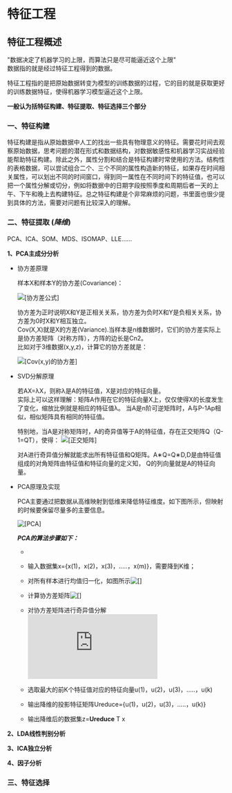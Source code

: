 # 特征工程

## 特征工程概述

"数据决定了机器学习的上限，而算法只是尽可能逼近这个上限" \
数据指的就是经过特征工程得到的数据。

特征工程指的是把原始数据转变为模型的训练数据的过程，它的目的就是获取更好的训练数据特征，使得机器学习模型逼近这个上限。

**一般认为括特征构建、特征提取、特征选择三个部分**


### 一、特征构建

特征构建是指从原始数据中人工的找出一些具有物理意义的特征。需要花时间去观察原始数据，思考问题的潜在形式和数据结构，对数据敏感性和机器学习实战经验能帮助特征构建。除此之外，属性分割和结合是特征构建时常使用的方法。结构性的表格数据，可以尝试组合二个、三个不同的属性构造新的特征，如果存在时间相关属性，可以划出不同的时间窗口，得到同一属性在不同时间下的特征值，也可以把一个属性分解或切分，例如将数据中的日期字段按照季度和周期后者一天的上午、下午和晚上去构建特征。总之特征构建是个非常麻烦的问题，书里面也很少提到具体的方法，需要对问题有比较深入的理解。

### 二、特征提取 (_降维_)
PCA、ICA、SOM、MDS、ISOMAP、LLE……

**1、PCA主成分分析**
* 协方差原理

    样本X和样本Y的协方差(Covariance)：
    
    ![[协方差公式]](https://images2017.cnblogs.com/blog/984656/201708/984656-20170830164626405-1764657020.png)        
    
    协方差为正时说明X和Y是正相关关系，协方差为负时X和Y是负相关关系，协方差为0时X和Y相互独立。\
    Cov(X,X)就是X的方差(Variance).当样本是n维数据时，它们的协方差实际上是协方差矩阵（对称方阵），方阵的边长是Cn2。\
    比如对于3维数据(x,y,z)，计算它的协方差就是：
    
    ![[Cov(x,y)的协方差]](https://images2017.cnblogs.com/blog/984656/201708/984656-20170830164644124-930328298.png)
    
* SVD分解原理
    
    若AX=λX，则称λ是A的特征值，X是对应的特征向量。\
    实际上可以这样理解：矩阵A作用在它的特征向量X上，仅仅使得X的长度发生了变化，缩放比例就是相应的特征值λ。
    当A是n阶可逆矩阵时，A与P-1Ap相似，相似矩阵具有相同的特征值。
    
    特别地，当A是对称矩阵时，A的奇异值等于A的特征值，存在正交矩阵Q（Q-1=QT），使得：
    ![[正交矩阵]](https://images2017.cnblogs.com/blog/984656/201708/984656-20170830164731343-1220904233.png)
    
    对A进行奇异值分解就能求出所有特征值和Q矩阵。A∗Q=Q∗D,D是由特征值组成的对角矩阵由特征值和特征向量的定义知，
    Q的列向量就是A的特征向量。
    
* PCA原理及实现

    PCA主要通过把数据从高维映射到低维来降低特征维度。如下图所示，但映射的时候要保留尽量多的主要信息。
    
    ![[PCA]](https://images2017.cnblogs.com/blog/984656/201708/984656-20170830165452593-348310486.png)
    
    **_PCA的算法步骤如下：_**
    
    -
    - 输入数据集x={x(1)，x(2)，x(3)，.....，x(m)}，需要降到K维；
    - 对所有样本进行均值归一化，如图所示![[]](https://images2017.cnblogs.com/blog/984656/201708/984656-20170830171147905-1678387004.png)
    
    - 计算协方差矩阵![[]](https://images2017.cnblogs.com/blog/984656/201708/984656-20170830171317843-522396617.png)
    - 对协方差矩阵进行奇异值分解![[]](http://latex.codecogs.com/gif.latex?%5BU%2CS%2CV%5D%20%3D%20svd%28%5CSigma%29)
    - 选取最大的前K个特征值对应的特征向量u(1)，u(2)，u(3)，.....，u(k)
    - 输出降维的投影特征矩阵Ureduce={u(1)，u(2)，u(3)，.....，u(k)}
    - 输出降维后的数据集z=**Ureduce** T x

**2、LDA线性判别分析**

**3、ICA独立分析**

**4、因子分析**

### 三、特征选择